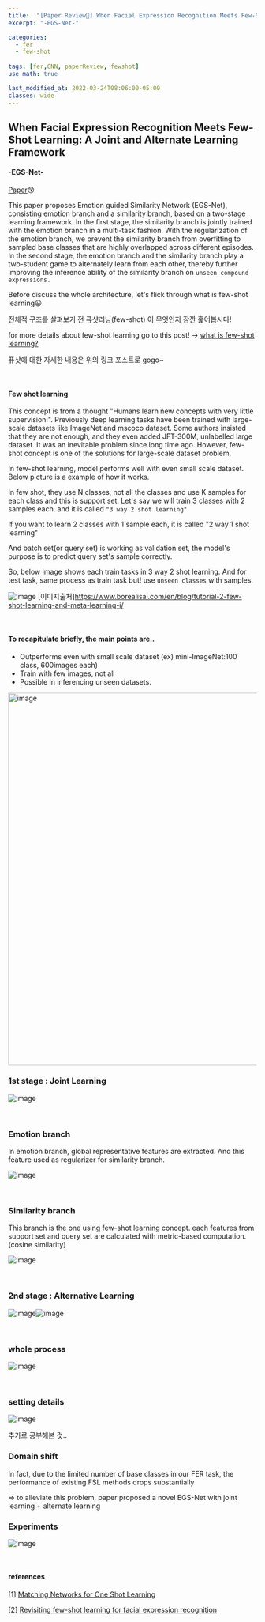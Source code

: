 ```yaml
---
title:  "[Paper Review📃] When Facial Expression Recognition Meets Few-Shot Learning: A Joint and Alternate Learning Framework"
excerpt: "-EGS-Net-"

categories:
  - fer
  - few-shot
  
tags: [fer,CNN, paperReview, fewshot]
use_math: true

last_modified_at: 2022-03-24T08:06:00-05:00
classes: wide
---
```


## When Facial Expression Recognition Meets Few-Shot Learning: A Joint and Alternate Learning Framework
#### -EGS-Net-

[Paper](https://arxiv.org/pdf/2201.06781.pdf)😙 

This paper proposes Emotion guided Similarity Network (EGS-Net), consisting emotion branch and a similarity branch, based on a two-stage learning framework.
In the first stage, the similarity branch is jointly trained with the emotion branch in a multi-task fashion. With the regularization of the emotion branch, we prevent the similarity branch from overfitting to sampled base classes that are highly overlapped across different episodes. In the second stage, the emotion branch and the similarity branch play a two-student game to alternately learn from each other, thereby further improving the inference ability of the similarity branch on `unseen compound expressions.`


Before discuss the whole architecture, let's flick through what is few-shot learning😀

전체적 구조를 살펴보기 전 퓨샷러닝(few-shot) 이 무엇인지 잠깐 훑어봅시다!

for more details about few-shot learning go to this post! -> [what is few-shot learning?](https://chaelin0722.github.io/cnn/few_shot/)

퓨샷에 대한 자세한 내용은 위의 링크 포스트로 gogo~

<br>

#### Few shot learning

This concept is from a thought "Humans learn new concepts with very little supervision!". Previously deep learning tasks have been trained with large-scale datasets like ImageNet and mscoco dataset. Some authors insisted that they are not enough, and they even added JFT-300M, unlabelled large dataset. It was an inevitable problem since long time ago. However, few-shot concept is one of the solutions for large-scale dataset problem. 

In few-shot learning, model performs well with even small scale dataset. Below picture is a example of how it works.

In few shot, they use N classes, not all the classes and use K samples for each class and this is support set.
Let's say we will train 3 classes with 2 samples each. and it is called `"3 way 2 shot learning"`

If you want to learn 2 classes with 1 sample each, it is called "2 way 1 shot learning"

And batch set(or query set) is working as validation set, the model's purpose is to predict query set's sample correctly. 

So, below image shows each train tasks in 3 way 2 shot learning. And for test task, same process as train task but! use `unseen classes` with samples.


![image](https://user-images.githubusercontent.com/53431568/161900569-400d94e1-bcfe-41d2-a38d-e22ead8c3a1e.png)
[이미지출처]https://www.borealisai.com/en/blog/tutorial-2-few-shot-learning-and-meta-learning-i/

<br>

#### To recapitulate briefly, the main points are..

- Outperforms even with small scale dataset (ex) mini-ImageNet:100 class, 600images each)
- Train with few images, not all
- Possible in inferencing unseen datasets.



<img width="753" alt="image" src="https://user-images.githubusercontent.com/53431568/159844246-0ddf3001-e2eb-40f6-80e9-2abaf6f24d21.png">

<br>

### 1st stage : Joint Learning

![image](https://user-images.githubusercontent.com/53431568/161903212-4e60be17-57ee-47ec-8c3b-67f11d296f27.png)

<br>

### Emotion branch

In emotion branch, global representative features are extracted. And this feature used as regularizer for similarity branch.

![image](https://user-images.githubusercontent.com/53431568/161903552-c95eed6d-a749-453c-ac8f-1162cc903b92.png)

<br>

### Similarity branch

This branch is the one using few-shot learning concept. each features from support set and query set are calculated with metric-based computation.(cosine similarity)

![image](https://user-images.githubusercontent.com/53431568/161903382-0689d4ca-1e18-41b4-928c-9237c30d7661.png)

<br>

### 2nd stage : Alternative Learning

![image](https://user-images.githubusercontent.com/53431568/161903587-81573740-17c0-462b-93f6-74fcc8e67f43.png)![image](https://user-images.githubusercontent.com/53431568/161903622-8d78500b-da1a-4225-b6c9-15e5ae305990.png)

<br>

### whole process
![image](https://user-images.githubusercontent.com/53431568/161903684-ebffd8db-e10a-4a0e-98c2-f32f6e58be24.png)

<br>

### setting details

![image](https://user-images.githubusercontent.com/53431568/161903810-bd0324c5-e601-46cf-b5b6-2c541f341653.png)


추가로 공부해본 것..

### Domain shift

In fact, due to the limited number of base classes in our FER task, the performance of existing FSL methods drops substantially 

=> to alleviate this problem, paper proposed a novel EGS-Net with joint learning + alternate learning
<br>


### Experiments

![image](https://user-images.githubusercontent.com/53431568/161903864-c0a0fc0e-184a-441c-88fd-a06d2cdfe853.png)

<br>

#### references

[1] [Matching Networks for One Shot Learning](https://arxiv.org/abs/1606.04080)

[2] [Revisiting few-shot learning for facial expression recognition](https://arxiv.org/abs/1912.02751)

